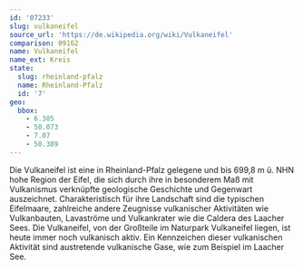 ```yaml
---
id: '07233'
slug: vulkaneifel
source_url: 'https://de.wikipedia.org/wiki/Vulkaneifel'
comparison: 09162
name: Vulkaneifel
name_ext: Kreis
state:
  slug: rheinland-pfalz
  name: Rheinland-Pfalz
  id: '7'
geo:
  bbox:
    - 6.385
    - 50.073
    - 7.07
    - 50.389
---
```


Die Vulkaneifel ist eine in Rheinland-Pfalz gelegene und bis 699,8 m ü. NHN hohe Region der Eifel, die sich durch ihre in besonderem Maß mit Vulkanismus verknüpfte geologische Geschichte und Gegenwart auszeichnet. Charakteristisch für ihre Landschaft sind die typischen Eifelmaare, zahlreiche andere Zeugnisse vulkanischer Aktivitäten wie Vulkanbauten, Lavaströme und Vulkankrater wie die Caldera des Laacher Sees. Die Vulkaneifel, von der Großteile im Naturpark Vulkaneifel liegen, ist heute immer noch vulkanisch aktiv. Ein Kennzeichen dieser vulkanischen Aktivität sind austretende vulkanische Gase, wie zum Beispiel im Laacher See.
